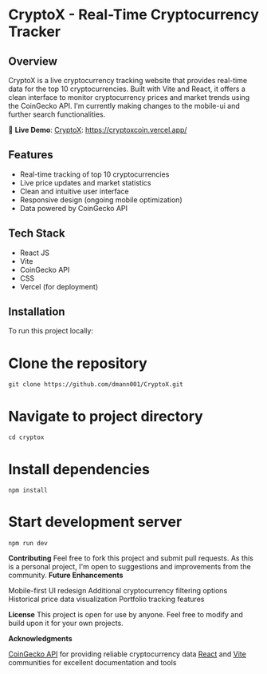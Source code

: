 # CryptoX - Real-Time Cryptocurrency Tracker

## Overview
CryptoX is a live cryptocurrency tracking website that provides real-time data for the top 10 cryptocurrencies. Built with Vite and React, it offers a clean interface to monitor cryptocurrency prices and market trends using the CoinGecko API. I'm currently making changes to the mobile-ui and further search functionalities.

🚀 **Live Demo**: [CryptoX](https://cryptoxcoin.vercel.app/): https://cryptoxcoin.vercel.app/

## Features
* Real-time tracking of top 10 cryptocurrencies
* Live price updates and market statistics
* Clean and intuitive user interface
* Responsive design (ongoing mobile optimization)
* Data powered by CoinGecko API

## Tech Stack
* React JS
* Vite
* CoinGecko API
* CSS
* Vercel (for deployment)

## Installation
To run this project locally:
# Clone the repository

    git clone https://github.com/dmann001/CryptoX.git

# Navigate to project directory

    cd cryptox

# Install dependencies

    npm install

# Start development server

    npm run dev


**Contributing**
Feel free to fork this project and submit pull requests. As this is a personal project, I'm open to suggestions and improvements from the community.
**Future Enhancements**

Mobile-first UI redesign
Additional cryptocurrency filtering options
Historical price data visualization
Portfolio tracking features

**License**
This project is open for use by anyone. Feel free to modify and build upon it for your own projects.

**Acknowledgments**

[CoinGecko API](https://docs.coingecko.com/v3.0.1/reference/introduction) for providing reliable cryptocurrency data
[React](https://react.dev/) and [Vite](https://vite.dev/) communities for excellent documentation and tools
